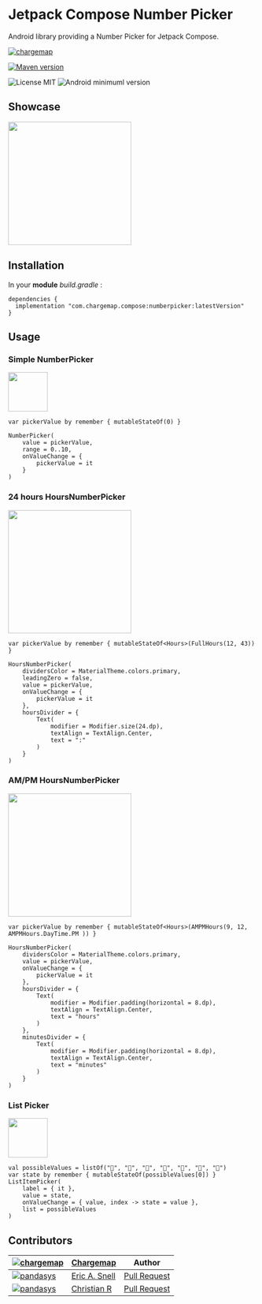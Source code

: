 # Jetpack Compose Number Picker

Android library providing a Number Picker for Jetpack Compose.

[![chargemap](https://github.com/chargemap.png?size=50)](https://chargemap.com)

[![Maven version](https://img.shields.io/maven-central/v/com.chargemap.compose/numberpicker?style=for-the-badge)](https://mvnrepository.com/artifact/com.chargemap.compose/numberpicker)

![License MIT](https://img.shields.io/badge/MIT-9E9F9F?style=flat-square&label=License)
![Android minimuml version](https://img.shields.io/badge/21+-9E9F9F?style=flat-square&label=Minimum&logo=android)

## Showcase

<img src="art/showcase.gif" width="250"/>

## Installation

In your **module** *build.gradle* :

```
dependencies {
  implementation "com.chargemap.compose:numberpicker:latestVersion"
}
```

## Usage

### Simple NumberPicker

<img src="art/sample_number.png" width="80"/>

```
var pickerValue by remember { mutableStateOf(0) }

NumberPicker(
    value = pickerValue,
    range = 0..10,
    onValueChange = {
        pickerValue = it
    }
)

```

### 24 hours HoursNumberPicker

<img src="art/sample_24hours.png" width="250"/>

```
var pickerValue by remember { mutableStateOf<Hours>(FullHours(12, 43)) }

HoursNumberPicker(
    dividersColor = MaterialTheme.colors.primary,
    leadingZero = false,
    value = pickerValue,
    onValueChange = {
        pickerValue = it
    },
    hoursDivider = {
        Text(
            modifier = Modifier.size(24.dp),
            textAlign = TextAlign.Center,
            text = ":"
        )
    }
)

```

### AM/PM HoursNumberPicker

<img src="art/sample_ampm.png" width="250"/>

```
var pickerValue by remember { mutableStateOf<Hours>(AMPMHours(9, 12, AMPMHours.DayTime.PM )) }

HoursNumberPicker(
    dividersColor = MaterialTheme.colors.primary,
    value = pickerValue,
    onValueChange = {
        pickerValue = it
    },
    hoursDivider = {
        Text(
            modifier = Modifier.padding(horizontal = 8.dp),
            textAlign = TextAlign.Center,
            text = "hours"
        )
    },
    minutesDivider = {
        Text(
            modifier = Modifier.padding(horizontal = 8.dp),
            textAlign = TextAlign.Center,
            text = "minutes"
        )
    }
)

```

### List Picker

<img src="art/sample_list.png" width="80"/>

```
val possibleValues = listOf("🍎", "🍊", "🍉", "🥭", "🍈", "🍇", "🍍")
var state by remember { mutableStateOf(possibleValues[0]) }
ListItemPicker(
    label = { it },
    value = state,
    onValueChange = { value, index -> state = value },
    list = possibleValues
)

```

## Contributors

| [![chargemap](https://github.com/chargemap.png?size=50)](https://github.com/chargemap) | [Chargemap](https://github.com/chargemap) | Author |
|--------------|--------------|--------------|
| [![pandasys](https://github.com/pandasys.png?size=50)](https://github.com/pandasys) | [Eric A. Snell](https://github.com/pandasys) | [Pull Request](https://github.com/ChargeMap/Compose-NumberPicker/pull/2) |
| [![pandasys](https://github.com/cjrcodes.png?size=50)](https://github.com/pandasys) | [Christian R](https://github.com/cjrcodes) | [Pull Request](https://github.com/ChargeMap/Compose-NumberPicker/pull/8) |
